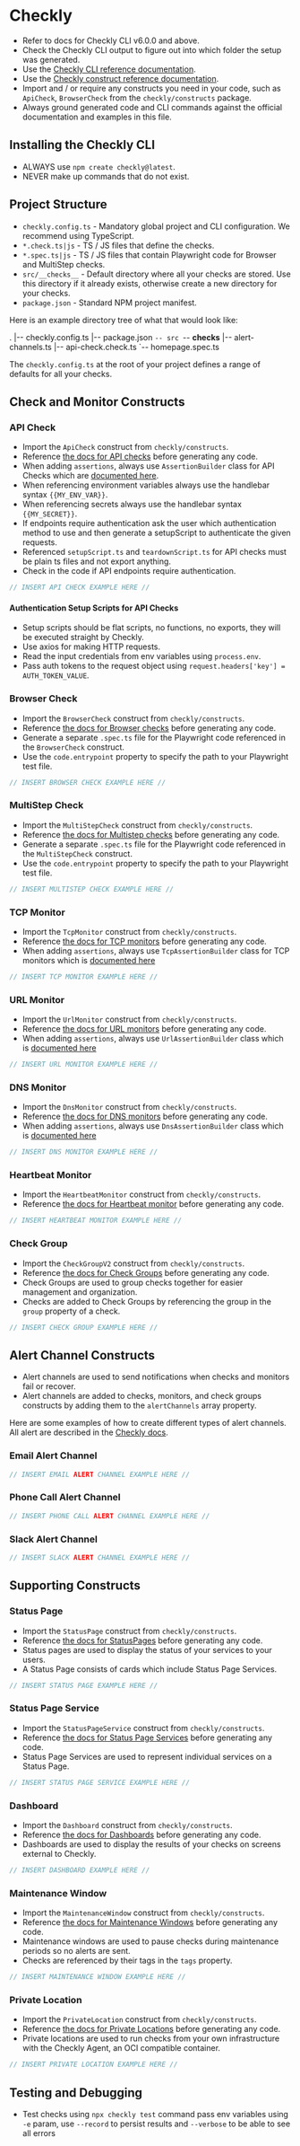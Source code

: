 # Checkly

- Refer to docs for Checkly CLI v6.0.0 and above.
- Check the Checkly CLI output to figure out into which folder the setup was generated.
- Use the [Checkly CLI reference documentation](https://www.checklyhq.com/docs/cli/command-line-reference).
- Use the [Checkly construct reference documentation](https://www.checklyhq.com/docs/cli/constructs-reference).
- Import and / or require any constructs you need in your code, such as `ApiCheck`, `BrowserCheck` from the `checkly/constructs` package.
- Always ground generated code and CLI commands against the official documentation and examples in this file.

## Installing the Checkly CLI

- ALWAYS use `npm create checkly@latest`.
- NEVER make up commands that do not exist.

## Project Structure

- `checkly.config.ts` - Mandatory global project and CLI configuration. We recommend using TypeScript.
- `*.check.ts|js` - TS / JS files that define the checks.
- `*.spec.ts|js` - TS / JS files that contain Playwright code for Browser and MultiStep checks.
- `src/__checks__` - Default directory where all your checks are stored. Use this directory if it already exists, otherwise create a new directory for your checks.
- `package.json` - Standard NPM project manifest.

Here is an example directory tree of what that would look like:

.
|-- checkly.config.ts
|-- package.json
`-- src
    `-- __checks__
|-- alert-channels.ts
|-- api-check.check.ts
`-- homepage.spec.ts

The `checkly.config.ts` at the root of your project defines a range of defaults for all your checks.

## Check and Monitor Constructs

### API Check

- Import the `ApiCheck` construct from `checkly/constructs`.
- Reference [the docs for API checks](https://www.checklyhq.com/docs/cli/constructs-reference/#apicheck) before generating any code.
- When adding `assertions`, always use `AssertionBuilder` class for API Checks which are [documented here](https://www.checklyhq.com/docs/cli/constructs-reference/#assertionbuilder).
- When referencing environment variables always use the handlebar syntax `{{MY_ENV_VAR}}`.
- When referencing secrets always use the handlebar syntax `{{MY_SECRET}}`.
- If endpoints require authentication ask the user which authentication method to use and then generate a setupScript to authenticate the given requests.
- Referenced `setupScript.ts` and `teardownScript.ts` for API checks must be plain ts files and not export anything.
- Check in the code if API endpoints require authentication.

```typescript
// INSERT API CHECK EXAMPLE HERE //
```

#### Authentication Setup Scripts for API Checks

- Setup scripts should be flat scripts, no functions, no exports, they will be executed straight by Checkly.
- Use axios for making HTTP requests.
- Read the input credentials from env variables using `process.env`.
- Pass auth tokens to the request object using `request.headers['key'] = AUTH_TOKEN_VALUE`.

### Browser Check

- Import the `BrowserCheck` construct from `checkly/constructs`.
- Reference [the docs for Browser checks](https://www.checklyhq.com/docs/cli/constructs-reference/#browsercheck) before generating any code.
- Generate a separate `.spec.ts` file for the Playwright code referenced in the `BrowserCheck` construct.
- Use the `code.entrypoint` property to specify the path to your Playwright test file.

```typescript
// INSERT BROWSER CHECK EXAMPLE HERE //
```

### MultiStep Check

- Import the `MultiStepCheck` construct from `checkly/constructs`.
- Reference [the docs for Multistep checks](https://www.checklyhq.com/docs/cli/constructs-reference/#multistepcheck) before generating any code.
- Generate a separate `.spec.ts` file for the Playwright code referenced in the `MultiStepCheck` construct.
- Use the `code.entrypoint` property to specify the path to your Playwright test file.

```typescript
// INSERT MULTISTEP CHECK EXAMPLE HERE //
```

### TCP Monitor

- Import the `TcpMonitor` construct from `checkly/constructs`.
- Reference [the docs for TCP monitors](https://www.checklyhq.com/docs/cli/constructs-reference/#tcpmonitor) before generating any code.
- When adding `assertions`, always use `TcpAssertionBuilder` class for TCP monitors which is [documented here](https://www.checklyhq.com/docs/cli/constructs-reference/#tcpassertionbuilder)

```typescript
// INSERT TCP MONITOR EXAMPLE HERE //
```

### URL Monitor

- Import the `UrlMonitor` construct from `checkly/constructs`.
- Reference [the docs for URL monitors](https://www.checklyhq.com/docs/cli/constructs-reference/#urlmonitor) before generating any code.
- When adding `assertions`, always use `UrlAssertionBuilder` class which is [documented here](https://www.checklyhq.com/docs/cli/constructs-reference/#urlassertionbuilder)

```typescript
// INSERT URL MONITOR EXAMPLE HERE //
```

### DNS Monitor

- Import the `DnsMonitor` construct from `checkly/constructs`.
- Reference [the docs for DNS monitors](https://www.checklyhq.com/docs/cli/constructs-reference/#dnsmonitor) before generating any code.
- When adding `assertions`, always use `DnsAssertionBuilder` class which is [documented here](https://www.checklyhq.com/docs/cli/constructs-reference/#dnsassertionbuilder)

```typescript
// INSERT DNS MONITOR EXAMPLE HERE //
```

### Heartbeat Monitor

- Import the `HeartbeatMonitor` construct from `checkly/constructs`.
- Reference [the docs for Heartbeat monitor](https://www.checklyhq.com/docs/cli/constructs-reference/#heartbeatmonitor) before generating any code.

```typescript
// INSERT HEARTBEAT MONITOR EXAMPLE HERE //
```

### Check Group

- Import the `CheckGroupV2` construct from `checkly/constructs`.
- Reference [the docs for Check Groups](https://www.checklyhq.com/docs/cli/constructs-reference/#checkgroupv2) before generating any code.
- Check Groups are used to group checks together for easier management and organization.
- Checks are added to Check Groups by referencing the group in the `group` property of a check.

```typescript
// INSERT CHECK GROUP EXAMPLE HERE //
```

## Alert Channel Constructs

- Alert channels are used to send notifications when checks and monitors fail or recover.
- Alert channels are added to checks, monitors, and check groups constructs by adding them to the `alertChannels` array property.

Here are some examples of how to create different types of alert channels. All alert are described in the [Checkly docs](https://www.checklyhq.com/docs/cli/constructs-reference/#alertchannel).

### Email Alert Channel

```typescript
// INSERT EMAIL ALERT CHANNEL EXAMPLE HERE //
```


### Phone Call Alert Channel

```typescript
// INSERT PHONE CALL ALERT CHANNEL EXAMPLE HERE //
```


### Slack Alert Channel

```typescript
// INSERT SLACK ALERT CHANNEL EXAMPLE HERE //
```


## Supporting Constructs

### Status Page

- Import the `StatusPage` construct from `checkly/constructs`.
- Reference [the docs for StatusPages](https://www.checklyhq.com/docs/cli/constructs-reference/#statuspage) before generating any code.
- Status pages are used to display the status of your services to your users.
- A Status Page consists of cards which include Status Page Services.

```typescript
// INSERT STATUS PAGE EXAMPLE HERE //
```

### Status Page Service

- Import the `StatusPageService` construct from `checkly/constructs`.
- Reference [the docs for Status Page Services](https://www.checklyhq.com/docs/cli/constructs-reference/#statuspageservice) before generating any code.
- Status Page Services are used to represent individual services on a Status Page.

```typescript
// INSERT STATUS PAGE SERVICE EXAMPLE HERE //
```

### Dashboard

- Import the `Dashboard` construct from `checkly/constructs`.
- Reference [the docs for Dashboards](https://www.checklyhq.com/docs/cli/constructs-reference/#dashboard) before generating any code.
- Dashboards are used to display the results of your checks on screens external to Checkly.

```typescript
// INSERT DASHBOARD EXAMPLE HERE //
```

### Maintenance Window

- Import the `MaintenanceWindow` construct from `checkly/constructs`.
- Reference [the docs for Maintenance Windows](https://www.checklyhq.com/docs/cli/constructs-reference/#maintenancewindow) before generating any code.
- Maintenance windows are used to pause checks during maintenance periods so no alerts are sent.
- Checks are referenced by their tags in the `tags` property.

```typescript
// INSERT MAINTENANCE WINDOW EXAMPLE HERE //
```

### Private Location

- Import the `PrivateLocation` construct from `checkly/constructs`.
- Reference [the docs for Private Locations](https://www.checklyhq.com/docs/cli/constructs-reference/#privatelocation) before generating any code.
- Private locations are used to run checks from your own infrastructure with the Checkly Agent, an OCI compatible container.

```typescript
// INSERT PRIVATE LOCATION EXAMPLE HERE //
```

## Testing and Debugging

- Test checks using `npx checkly test` command pass env variables using `-e` param, use `--record` to persist results and `--verbose` to be able to see all errors

